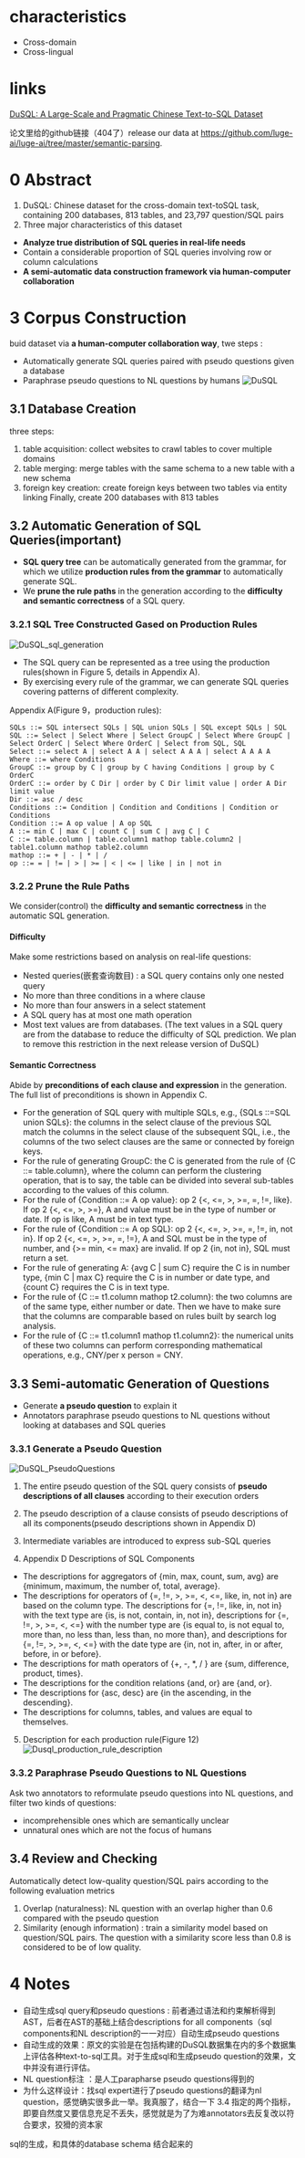 # characteristics
* Cross-domain
* Cross-lingual
# links
[DuSQL: A Large-Scale and Pragmatic Chinese Text-to-SQL Dataset](https://aclanthology.org/2020.emnlp-main.562.pdf)

论文里给的github链接（404了）release our data at https://github.com/luge-ai/luge-ai/tree/master/semantic-parsing.
# 0 Abstract
1. DuSQL: Chinese dataset for the cross-domain text-toSQL task, containing 200 databases, 813 tables, and 23,797 question/SQL pairs
2. Three major characteristics of this dataset
* **Analyze true distribution of SQL queries in real-life needs**
* Contain a considerable proportion of SQL queries involving row or column calculations
* **A semi-automatic data construction framework via human-computer collaboration** 
# 3 Corpus Construction
buid dataset via **a human-computer collaboration way**, twe steps :  
* Automatically generate SQL queries paired with pseudo questions given a database
* Paraphrase pseudo questions to NL questions by humans
![DuSQL](attachment/DuSQL_overview.png)
## 3.1 Database Creation
three steps:
1. table acquisition: collect websites to crawl tables to cover multiple domains
2. table merging: merge tables with the same schema to a new table with a new schema
3. foreign key creation: create foreign keys between two tables via entity linking
Finally, create 200 databases with 813 tables

## 3.2 Automatic Generation of SQL Queries(important)
* **SQL query tree** can be automatically generated from the grammar, for which we utilize **production rules from the grammar** to automatically generate SQL.
* We **prune the rule paths** in the generation according to the **difficulty and semantic correctness** of a SQL query.
### 3.2.1 SQL Tree Constructed Gased on Production Rules

![DuSQL_sql_generation](attachment/Dusql_sql_generation.png)

* The SQL query can be represented as a tree using the production rules(shown in Figure 5, details in Appendix A). 
* By exercising every rule of the grammar, we can generate SQL queries covering patterns of different complexity.

Appendix A(Figure 9，production rules):
```
SQLs ::= SQL intersect SQLs | SQL union SQLs | SQL except SQLs | SQL 
SQL ::= Select | Select Where | Select GroupC | Select Where GroupC | Select OrderC | Select Where OrderC | Select from SQL, SQL 
Select ::= select A | select A A | select A A A | select A A A A 
Where ::= where Conditions 
GroupC ::= group by C | group by C having Conditions | group by C OrderC 
OrderC ::= order by C Dir | order by C Dir limit value | order A Dir limit value 
Dir ::= asc / desc 
Conditions ::= Condition | Condition and Conditions | Condition or Conditions 
Condition ::= A op value | A op SQL 
A ::= min C | max C | count C | sum C | avg C | C 
C ::= table.column | table.column1 mathop table.column2 | table1.column mathop table2.column 
mathop ::= + | - | * | / 
op ::= = | != | > | >= | < | <= | like | in | not in
```
### 3.2.2  Prune the Rule Paths
We consider(control) the **difficulty and semantic correctness** in the automatic SQL generation.
#### Difficulty
Make some restrictions based on analysis on real-life questions:
* Nested queries(嵌套查询数目) : a SQL query contains only one nested query
* No more than three conditions in a where clause
* No more than four answers in a select statement
* A SQL query has at most one math operation
* Most text values are from databases. (The text values in a SQL query are from the database to reduce the difficulty of SQL prediction. We plan to remove this restriction in the next release version of DuSQL)
#### Semantic Correctness
Abide by **preconditions of each clause and expression** in the generation. The full list of preconditions is shown in Appendix C.

* For the generation of SQL query with multiple SQLs, e.g., {SQLs ::=SQL union SQLs}: the columns in the select clause of the previous SQL match the columns in the select clause of the subsequent SQL, i.e., the columns of the two select clauses are the same or connected by foreign keys. 
* For the rule of generating GroupC: the C is generated from the rule of {C ::= table.column}, where the column can perform the clustering operation, that is to say, the table can be divided into several sub-tables according to the values of this column. 
* For the rule of {Condition ::= A op value}: op 2 {<, <=, >, >=, =, !=, like}. If op 2 {<, <=, >, >=}, A and value must be in the type of number or date. If op is like, A must be in text type. 
* For the rule of {Condition ::= A op SQL}: op 2 {<, <=, >, >=, =, !=, in, not in}. If op 2 {<, <=, >, >=, =, !=}, A and SQL must be in the type of number, and {>= min, <= max} are invalid. If op 2 {in, not in}, SQL must return a set. 
* For the rule of generating A: {avg C | sum C} require the C is in number type, {min C | max C} require the C is in number or date type, and {count C} requires the C is in text type.
* For the rule of {C ::= t1.column mathop t2.column}: the two columns are of the same type, either number or date. Then we have to make sure that the columns are comparable based on rules built by search log analysis. 
* For the rule of {C ::= t1.column1 mathop t1.column2}: the numerical units of these two columns can perform corresponding mathematical operations, e.g., CNY/per x person = CNY.

## 3.3 Semi-automatic Generation of Questions
* Generate **a pseudo question** to explain it
* Annotators paraphrase pseudo questions to NL questions without looking at databases and SQL queries
### 3.3.1 Generate a Pseudo Question
![DuSQL_PseudoQuestions](attachment/DuSQL_PseudoQuestions.png)

1. The entire pseudo question of the SQL query consists of **pseudo descriptions of all clauses** according to their execution orders
2. The pseudo description of a clause consists of pseudo descriptions of all its components(pseudo descriptions shown in Appendix D)
3. Intermediate variables are introduced to express sub-SQL queries

4. Appendix D Descriptions of SQL Components
* The descriptions for aggregators of {min, max, count, sum, avg} are {minimum, maximum, the number of, total, average}. 
* The descriptions for operators of {=, !=, >, >=, <, <=, like, in, not in} are based on the column type. The descriptions for {=, !=, like, in, not in} with the text type are {is, is not, contain, in, not in}, descriptions for {=, !=, >, >=, <, <=} with the number type are {is equal to, is not equal to, more than, no less than, less than, no more than}, and descriptions for {=, !=, >, >=, <, <=} with the date type are {in, not in, after, in or after, before, in or before}. 
* The descriptions for math operators of {+, -, *, / } are {sum, difference, product, times}. 
* The descriptions for the condition relations {and, or} are {and, or}. 
* The descriptions for {asc, desc} are {in the ascending, in the descending}. 
* The descriptions for columns, tables, and values are equal to themselves.

5. Description for each production rule(Figure 12)
![Dusql_production_rule_description](attachment/Dusql_production_rule_description.png)


### 3.3.2 Paraphrase Pseudo Questions to NL Questions
Ask two annotators to reformulate pseudo questions into NL questions, and filter two kinds of questions:
* incomprehensible ones which are semantically unclear
* unnatural ones which are not the focus of humans

## 3.4 Review and Checking
Automatically detect low-quality question/SQL pairs according to the following evaluation metrics
1. Overlap (naturalness):  NL question with an overlap higher than 0.6 compared with the pseudo question
2. Similarity (enough information) :  train a similarity model based on question/SQL pairs. The question with a similarity score less than 0.8 is considered to be of low quality.

# 4 Notes
* 自动生成sql query和pseudo questions : 前者通过语法和约束解析得到AST，后者在AST的基础上结合descriptions for all components（sql components和NL description的一一对应）自动生成pseudo questions
* 自动生成的效果：原文的实验是在包括构建的DuSQL数据集在内的多个数据集上评估各种text-to-sql工具。对于生成sql和生成pseudo question的效果，文中并没有进行评估。
* NL question标注 ：是人工parapharse pseudo questions得到的
* 为什么这样设计：找sql expert进行了pseudo questions的翻译为nl question，感觉确实很多此一举。我真服了，结合一下 3.4 指定的两个指标，即要自然度又要信息充足不丢失，感觉就是为了为难annotators去反复改以符合要求，狡猾的资本家





sql的生成，和具体的database schema 结合起来的